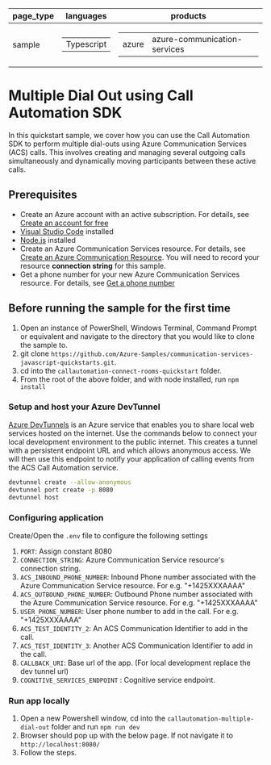 
|page_type|languages|products
|---|---|---|
|sample|<table><tr><td>Typescript</tr></td></table>|<table><tr><td>azure</td><td>azure-communication-services</td></tr></table>|

# Multiple Dial Out using Call Automation SDK

In this quickstart sample, we cover how you can use the Call Automation SDK to perform multiple dial-outs using Azure Communication Services (ACS) calls. This involves creating and managing several outgoing calls simultaneously and dynamically moving participants between these active calls.

## Prerequisites

- Create an Azure account with an active subscription. For details, see [Create an account for free](https://azure.microsoft.com/free/)
- [Visual Studio Code](https://code.visualstudio.com/download) installed
- [Node.js](https://nodejs.org/en/download) installed
- Create an Azure Communication Services resource. For details, see [Create an Azure Communication Resource](https://docs.microsoft.com/azure/communication-services/quickstarts/create-communication-resource). You will need to record your resource **connection string** for this sample.
- Get a phone number for your new Azure Communication Services resource. For details, see [Get a phone number](https://learn.microsoft.com/azure/communication-services/quickstarts/telephony/get-phone-number?tabs=windows&pivots=programming-language-csharp)

## Before running the sample for the first time

1. Open an instance of PowerShell, Windows Terminal, Command Prompt or equivalent and navigate to the directory that you would like to clone the sample to.
2. git clone `https://github.com/Azure-Samples/communication-services-javascript-quickstarts.git`.
3. cd into the `callautomation-connect-rooms-quickstart` folder.
4. From the root of the above folder, and with node installed, run `npm install`

### Setup and host your Azure DevTunnel

[Azure DevTunnels](https://learn.microsoft.com/en-us/azure/developer/dev-tunnels/get-started?tabs=windows) is an Azure service that enables you to share local web services hosted on the internet. Use the commands below to connect your local development environment to the public internet. This creates a tunnel with a persistent endpoint URL and which allows anonymous access. We will then use this endpoint to notify your application of calling events from the ACS Call Automation service.

```bash
devtunnel create --allow-anonymous
devtunnel port create -p 8080
devtunnel host
```

### Configuring application

Create/Open the `.env` file to configure the following settings

1. `PORT`: Assign constant 8080
2. `CONNECTION_STRING`: Azure Communication Service resource's connection string.
3. `ACS_INBOUND_PHONE_NUMBER`: Inbound Phone number associated with the Azure Communication Service resource. For e.g. "+1425XXXAAAA"
4. `ACS_OUTBOUND_PHONE_NUMBER`: Outbound Phone number associated with the Azure Communication Service resource. For e.g. "+1425XXXAAAA"
5. `USER_PHONE_NUMBER`: User phone number to add in the call. For e.g. "+1425XXXAAAA"
6. `ACS_TEST_IDENTITY_2`: An ACS Communication Identifier to add in the call.
7. `ACS_TEST_IDENTITY_3`: Another ACS Communication Identifier to add in the call.
8. `CALLBACK_URI`: Base url of the app. (For local development replace the dev tunnel url)
9. `COGNITIVE_SERVICES_ENDPOINT` : Cognitive service endpoint.

### Run app locally

1. Open a new Powershell window, cd into the `callautomation-multiple-dial-out` folder and run `npm run dev`
2. Browser should pop up with the below page. If not navigate it to `http://localhost:8080/`
3. Follow the steps.



